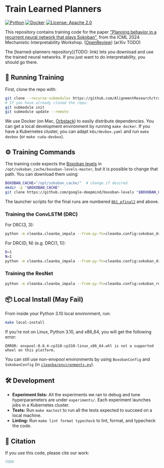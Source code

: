 # Train Learned Planners

[![Python](https://img.shields.io/badge/python-3.10%2B-blue)]()
[![Docker](https://img.shields.io/badge/docker-ready-blue)](https://www.docker.com/) [![License: Apache
2.0](https://img.shields.io/badge/License-Apache%202.0-blue.svg)](https://opensource.org/licenses/Apache-2.0)


This repository contains training code for the paper ["Planning behavior in a recurrent neural network that plays Sokoban"](https://openreview.net/forum?id=T9sB3S2hok), from the ICML 2024 Mechanistic Interpretability Workshop. ([OpenReview](https://openreview.net/forum?id=T9sB3S2hok)) (arXiv TODO)

The [learned-planners repository](TODO: link) lets you download and use the trained neural networks. If you just want to do interpretability, you should go there.

## :rocket: Running Training

First, clone the repo with:

```sh
git clone --recurse-submodules https://github.com/AlignmentResearch/train-learned-planners
# If you have already cloned the repo:
git submodule init
git submodule update --remote
```

We use Docker (on Mac, [Orbstack](https://orbstack.dev)) to easily distribute dependencies. You can get a local development environment by running `make docker`. If you have a Kubernetes cluster, you can adapt `k8s/devbox.yaml` and run `make devbox` (or `make cuda-devbox`).

## :gear: Training Commands

The training code expects the [Boxoban levels](https://github.com/google-deepmind/boxoban-levels) in `/opt/sokoban_cache/boxoban-levels-master`, but it is possible to change that path. You can download them using:

```sh
BOXOBAN_CACHE="/opt/sokoban_cache/"  # change if desired
mkdir -p "$BOXOBAN_CACHE"
git clone https://github.com/google-deepmind/boxoban-levels "$BOXOBAN_CACHE/boxoban-levels-master"
```

The launcher scripts for the final runs are numbered [`061_pfinal2`](./experiments/sokoban/061_pfinal2.py) and above.

### Training the ConvLSTM (DRC)

For DRC(3, 3):

```sh
python -m cleanba.cleanba_impala --from-py-fn=cleanba.config:sokoban_drc33_59 "train_env.cache_path=$BOXOBAN_CACHE" "eval_envs.valid_medium.cache_path=$BOXOBAN_CACHE"
```

For DRC(D, N) (e.g. DRC(1, 1)):

```sh
D=1
N=1
python -m cleanba.cleanba_impala --from-py-fn=cleanba.config:sokoban_drc33_59 "train_env.cache_path=$BOXOBAN_CACHE" "eval_envs.valid_medium.cache_path=$BOXOBAN_CACHE" net.n_recurrent=$D net.repeats_per_step=$N
```

### Training the ResNet

```sh
python -m cleanba.cleanba_impala --from-py-fn=cleanba.config:sokoban_resnet_59 "train_env.cache_path=$BOXOBAN_CACHE" "eval_envs.valid_medium.cache_path=$BOXOBAN_CACHE"
```

## :package: Local Install (May Fail)

From inside your Python 3.10 local environment, run:

```sh
make local-install
```

If you're not on Linux, Python 3.10, and x86_64, you will get the following error:

```
ERROR: envpool-0.8.4-cp310-cp310-linux_x86_64.whl is not a supported wheel on this platform.
```

You can still use non-envpool environments by using `BoxobanConfig` and `SokobanConfig` (in [`cleanba/environments.py`](cleanba/environments.py)).

## :hammer_and_wrench: Development

- **Experiment lists:** All the experiments we ran to debug and tune hyperparameters are under `experiments/`. Each experiment launches jobs in a Kubernetes cluster.
- **Tests:** Run `make mactest` to run all the tests expected to succeed on a local machine.
- **Linting:** Run `make lint format typecheck` to lint, format, and typecheck the code.

## :bookmark_tabs: Citation

If you use this code, please cite our work:

```bibtex
TODO
```
